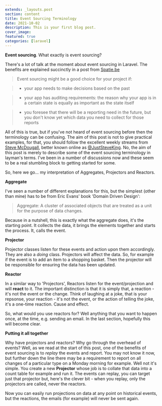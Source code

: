 ```yaml
---
extends: _layouts.post
section: content
title: Event Sourcing Terminology
date: 2021-10-02
description: This is your first blog post.
cover_image: 
featured: true
categories: [laravel]
---
```


**Event sourcing**. What exactly is event sourcing? 

There's a lot of talk at the moment about event sourcing in Laravel. The benefits are explained succinctly in a post from <a href="https://spatie.be/docs/laravel-event-sourcing/v5/introduction">Spatie.be</a>

>Event sourcing might be a good choice for your project if:

> - your app needs to make decisions based on the past

> - your app has auditing requirements: the reason why your app is in a certain state is equally as important as the state itself

> - you foresee that there will be a reporting need in the future, but you don't know yet which data you need to collect for those reports

All of this is true, but if you've not heard of event sourcing before then the terminology can be confusing. The aim of this post is not to give practical examples, for that, you should follow the excellent weekly streams from <a href="https://www.youtube.com/channel/UCBnj7HfncAygGeyymgydZxQ">Steve McDougall</a>, better known online as <a href="https://twitter.com/JustSteveKing">@JustSteveKing</a>. No, the aim of this post is merely to describe some of the event sourcing terminology in layman's terms. I've been in a number of discussions now and these seem to be a real stumbling block to getting started for some.

So, here we go... my interpretation of Aggregates, Projectors and Reactors.

**Aggregate**

I've seen a number of different explanations for this, but the simplest (other than mine) has to be from Eric Evans' book 'Domain Driven Design': 
> Aggregate: A cluster of associated objects that are treated as a unit for the purpose of data changes.

Because in a nutshell, this is exactly what the aggregate does, it's the starting point. It collects the data, it brings the elements together and starts the process. It, calls the event.


**Projector**

Projector classes listen for these events and action upon them accordingly. They are also a *doing* class. Projectors will affect the data. So, for example if the event is to add an item to a shopping basket. Then the projector will be responsible for ensuring the data has been updated.

**Reactor**

In a similar way to 'Projectors', Reactors listen for the event/projection and will **react** to it. The important distinction is that it is simply that, a reaction - it's not the event or the change. Think of laughing at a joke, that is your repsonse, your reaction - it's not the event, or the action of telling the joke, it's a one-time reaction. Cause and effect. 

So, what would you use reactors for? Well anything that you want to happen once, at the time, e.g. sending an email. In the last section, hopefully this will become clear. 

**Putting it all together**

Why have projectors and reactors? Why go through the overhead of events? Well, as we read at the start of this post, one of the benefits of event sourcing is to *replay* the events and report. You may not know it now, but further down the line there may be a requirement to report on all changes of a particular type on a Monday morning for example. Well not it's simple. You create a new **Projector** whose job is to collate that data into a count table for example and run it. The events can replay, you can target just that projector but, here's the clever bit - when you replay, only the projectors are called, never the reactors.

Now you can easily run projections on data at any point on historical events, but the reactions, the emails (for example) will never be sent again.





